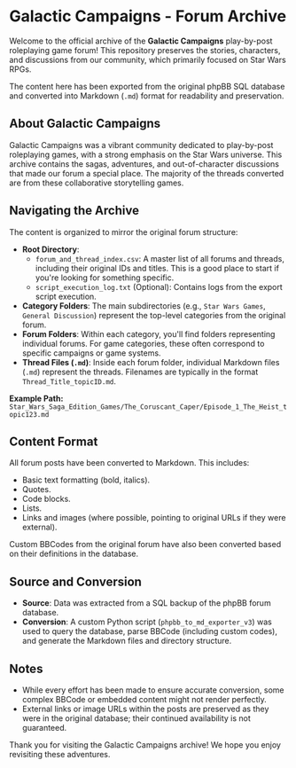 # Galactic Campaigns - Forum Archive

Welcome to the official archive of the **Galactic Campaigns** play-by-post roleplaying game forum! This repository preserves the stories, characters, and discussions from our community, which primarily focused on Star Wars RPGs.

The content here has been exported from the original phpBB SQL database and converted into Markdown (`.md`) format for readability and preservation.

## About Galactic Campaigns

Galactic Campaigns was a vibrant community dedicated to play-by-post roleplaying games, with a strong emphasis on the Star Wars universe. This archive contains the sagas, adventures, and out-of-character discussions that made our forum a special place. The majority of the threads converted are from these collaborative storytelling games.

## Navigating the Archive

The content is organized to mirror the original forum structure:

* **Root Directory**:
    * `forum_and_thread_index.csv`: A master list of all forums and threads, including their original IDs and titles. This is a good place to start if you're looking for something specific.
    * `script_execution_log.txt` (Optional): Contains logs from the export script execution.
* **Category Folders**: The main subdirectories (e.g., `Star Wars Games`, `General Discussion`) represent the top-level categories from the original forum.
* **Forum Folders**: Within each category, you'll find folders representing individual forums. For game categories, these often correspond to specific campaigns or game systems.
* **Thread Files (`.md`)**: Inside each forum folder, individual Markdown files (`.md`) represent the threads. Filenames are typically in the format `Thread_Title_topicID.md`.

**Example Path:** `Star_Wars_Saga_Edition_Games/The_Coruscant_Caper/Episode_1_The_Heist_topic123.md`

## Content Format

All forum posts have been converted to Markdown. This includes:
* Basic text formatting (bold, italics).
* Quotes.
* Code blocks.
* Lists.
* Links and images (where possible, pointing to original URLs if they were external).

Custom BBCodes from the original forum have also been converted based on their definitions in the database.

## Source and Conversion

* **Source**: Data was extracted from a SQL backup of the phpBB forum database.
* **Conversion**: A custom Python script (`phpbb_to_md_exporter_v3`) was used to query the database, parse BBCode (including custom codes), and generate the Markdown files and directory structure.

## Notes

* While every effort has been made to ensure accurate conversion, some complex BBCode or embedded content might not render perfectly.
* External links or image URLs within the posts are preserved as they were in the original database; their continued availability is not guaranteed.

Thank you for visiting the Galactic Campaigns archive! We hope you enjoy revisiting these adventures.